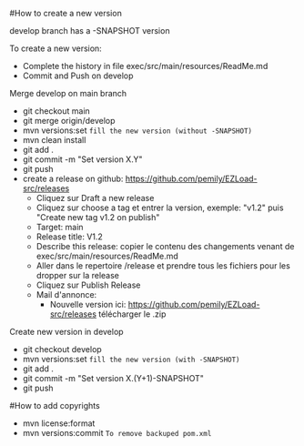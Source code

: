 #How to create a new version

develop branch has a -SNAPSHOT version

To create a new version:

* Complete the history in file exec/src/main/resources/ReadMe.md
* Commit and Push on develop

Merge develop on main branch
* git checkout main
* git merge origin/develop
* mvn versions:set `fill the new version (without -SNAPSHOT)`
* mvn clean install
* git add . 
* git commit -m "Set version X.Y"
* git push
* create a release on github: https://github.com/pemily/EZLoad-src/releases
  * Cliquez sur Draft a new release
  * Cliquez sur choose a tag et entrer la version, exemple: "v1.2" puis "Create new tag v1.2 on publish"
  * Target: main
  * Release title: V1.2
  * Describe this release: copier le contenu des changements venant de exec/src/main/resources/ReadMe.md
  * Aller dans le repertoire /release et prendre tous les fichiers pour les dropper sur la release
  * Cliquez sur Publish Release
  * Mail d'annonce:
    * Nouvelle version ici: https://github.com/pemily/EZLoad-src/releases télécharger le .zip

Create new version in develop
* git checkout develop
* mvn versions:set `fill the new version (with -SNAPSHOT)`
* git add .
* git commit -m "Set version X.(Y+1)-SNAPSHOT"
* git push
 

#How to add copyrights
* mvn license:format 
* mvn versions:commit `To remove backuped pom.xml`
